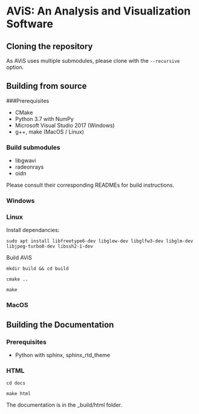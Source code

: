 # AViS: An Analysis and Visualization Software

## Cloning the repository

As AViS uses multiple submodules, please clone with the `--recursive` option.

## Building from source

###Prerequisites

- CMake
- Python 3.7 with NumPy
- Microsoft Visual Studio 2017 (Windows)
- g++, make (MacOS / Linux)

### Build submodules

- libgwavi
- radeonrays
- oidn

Please consult their corresponding READMEs for build instructions.

### Windows

### Linux

Install dependancies:

`sudo apt install libfreetype6-dev libglew-dev libglfw3-dev libglm-dev libjpeg-turbo8-dev libssh2-1-dev`

Build AViS

`mkdir build && cd build`

`cmake ..`

`make`

### MacOS



## Building the Documentation

### Prerequisites

- Python with sphinx, sphinx\_rtd\_theme

### HTML

`cd docs`

`make html`

The documentation is in the \_build/html folder.
